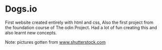 # Dogs.io

First website created entirely with html and css,
Also the first project from the foundation course of The odin Project. 
Had a lot of fun creating this and also learnt new concepts.


Note:
        pictures gotten from www.shutterstock.com


